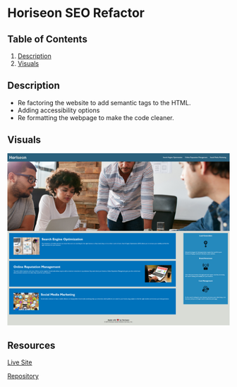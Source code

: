 # Horiseon SEO Refactor



## Table of Contents
1. [Description](#description)
2. [Visuals](#visuals)

## Description
- Re factoring the website to add semantic tags to the HTML.
- Adding accessibility options
- Re formatting the webpage to make the code cleaner.
## Visuals
![PNG](./assets/images/Horiseon-Search-Engine-Optimization.png)

## Resources
[Live Site](https://ntraugh.github.io/seo-refactor/)

[Repository](https://github.com/ntraugh/seo-refactor)